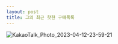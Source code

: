 ```yaml
---
layout: post
title: 그의 최근 핫한 구매목록
---
```

![KakaoTalk_Photo_2023-04-12-23-59-21](https://user-images.githubusercontent.com/12179091/231498622-bb3cbc5b-87cb-482c-9faa-3284ddf32c9c.jpeg)
